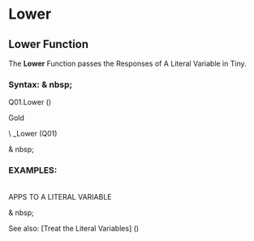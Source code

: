 # Lower

## Lower Function

The **Lower** Function passes the Responses of A Literal Variable in Tiny.

### Syntax: & nbsp;

Q01.Lower ()

Gold

\ _Lower (Q01)

& nbsp;

### EXAMPLES:

\
APPS TO A LITERAL VARIABLE

& nbsp;

See also: [Treat the Literal Variables] (<Trellious Little Little.md>)